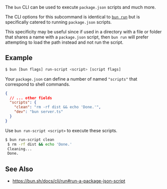 The `bun` CLI can be used to execute `package.json` scripts and much more.

The CLI options for this subcommand is identical to [`bun run`](https://bun.sh/docs/cli/run) but is specifically catered to running `package.json` scripts.

This specificity may be useful since if used in a directory with a file or folder that shares a name with a `package.json` script, then `bun run` will prefer attempting to load the path instead and not run the script.

## Example

```sh
$ bun [bun flags] run-script <script> [script flags]
```

Your `package.json` can define a number of named `"scripts"` that correspond to shell commands.

```json
{
  // ... other fields
  "scripts": {
    "clean": "rm -rf dist && echo 'Done.'",
    "dev": "bun server.ts"
  }
}
```

Use `bun run-script <script>` to execute these scripts.

```bash
$ bun run-script clean
 $ rm -rf dist && echo 'Done.'
 Cleaning...
 Done.
```

## See Also

- https://bun.sh/docs/cli/run#run-a-package-json-script
